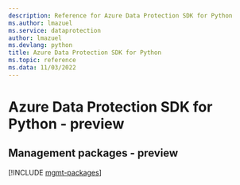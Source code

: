 ```yaml
---
description: Reference for Azure Data Protection SDK for Python
ms.author: lmazuel
ms.service: dataprotection
author: lmazuel
ms.devlang: python
title: Azure Data Protection SDK for Python
ms.topic: reference
ms.data: 11/03/2022
---
```

# Azure Data Protection SDK for Python - preview

## Management packages - preview
[!INCLUDE [mgmt-packages](data-protection-mgmt-index.md)]